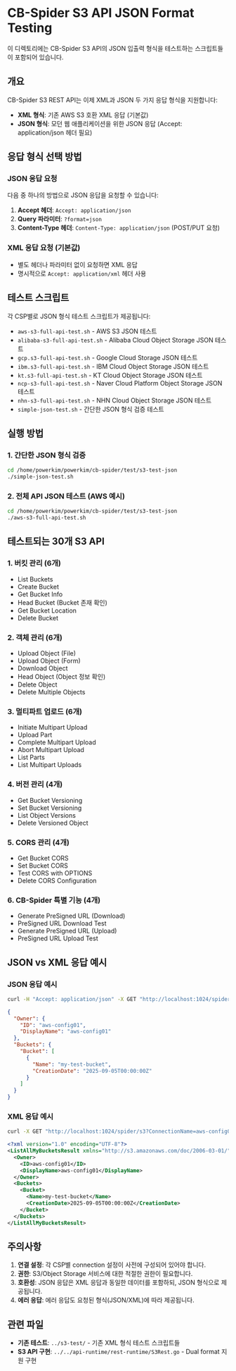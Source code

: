 # CB-Spider S3 API JSON Format Testing

이 디렉토리에는 CB-Spider S3 API의 JSON 입출력 형식을 테스트하는 스크립트들이 포함되어 있습니다.

## 개요

CB-Spider S3 REST API는 이제 XML과 JSON 두 가지 응답 형식을 지원합니다:
- **XML 형식**: 기존 AWS S3 호환 XML 응답 (기본값)
- **JSON 형식**: 모던 웹 애플리케이션을 위한 JSON 응답 (Accept: application/json 헤더 필요)

## 응답 형식 선택 방법

### JSON 응답 요청
다음 중 하나의 방법으로 JSON 응답을 요청할 수 있습니다:

1. **Accept 헤더**: `Accept: application/json`
2. **Query 파라미터**: `?format=json`
3. **Content-Type 헤더**: `Content-Type: application/json` (POST/PUT 요청)

### XML 응답 요청 (기본값)
- 별도 헤더나 파라미터 없이 요청하면 XML 응답
- 명시적으로 `Accept: application/xml` 헤더 사용

## 테스트 스크립트

각 CSP별로 JSON 형식 테스트 스크립트가 제공됩니다:

- `aws-s3-full-api-test.sh` - AWS S3 JSON 테스트
- `alibaba-s3-full-api-test.sh` - Alibaba Cloud Object Storage JSON 테스트  
- `gcp.s3-full-api-test.sh` - Google Cloud Storage JSON 테스트
- `ibm.s3-full-api-test.sh` - IBM Cloud Object Storage JSON 테스트
- `kt.s3-full-api-test.sh` - KT Cloud Object Storage JSON 테스트
- `ncp-s3-full-api-test.sh` - Naver Cloud Platform Object Storage JSON 테스트
- `nhn-s3-full-api-test.sh` - NHN Cloud Object Storage JSON 테스트
- `simple-json-test.sh` - 간단한 JSON 형식 검증 테스트

## 실행 방법

### 1. 간단한 JSON 형식 검증
```bash
cd /home/powerkim/powerkim/cb-spider/test/s3-test-json
./simple-json-test.sh
```

### 2. 전체 API JSON 테스트 (AWS 예시)
```bash
cd /home/powerkim/powerkim/cb-spider/test/s3-test-json
./aws-s3-full-api-test.sh
```

## 테스트되는 30개 S3 API

### 1. 버킷 관리 (6개)
- List Buckets
- Create Bucket  
- Get Bucket Info
- Head Bucket (Bucket 존재 확인)
- Get Bucket Location
- Delete Bucket

### 2. 객체 관리 (6개)
- Upload Object (File)
- Upload Object (Form)
- Download Object
- Head Object (Object 정보 확인)
- Delete Object
- Delete Multiple Objects

### 3. 멀티파트 업로드 (6개)
- Initiate Multipart Upload
- Upload Part
- Complete Multipart Upload
- Abort Multipart Upload
- List Parts
- List Multipart Uploads

### 4. 버전 관리 (4개)
- Get Bucket Versioning
- Set Bucket Versioning
- List Object Versions
- Delete Versioned Object

### 5. CORS 관리 (4개)
- Get Bucket CORS
- Set Bucket CORS
- Test CORS with OPTIONS
- Delete CORS Configuration

### 6. CB-Spider 특별 기능 (4개)
- Generate PreSigned URL (Download)
- PreSigned URL Download Test
- Generate PreSigned URL (Upload)
- PreSigned URL Upload Test

## JSON vs XML 응답 예시

### JSON 응답 예시
```bash
curl -H "Accept: application/json" -X GET "http://localhost:1024/spider/s3?ConnectionName=aws-config01"
```
```json
{
  "Owner": {
    "ID": "aws-config01",
    "DisplayName": "aws-config01"
  },
  "Buckets": {
    "Bucket": [
      {
        "Name": "my-test-bucket",
        "CreationDate": "2025-09-05T00:00:00Z"
      }
    ]
  }
}
```

### XML 응답 예시
```bash
curl -X GET "http://localhost:1024/spider/s3?ConnectionName=aws-config01"
```
```xml
<?xml version="1.0" encoding="UTF-8"?>
<ListAllMyBucketsResult xmlns="http://s3.amazonaws.com/doc/2006-03-01/">
  <Owner>
    <ID>aws-config01</ID>
    <DisplayName>aws-config01</DisplayName>
  </Owner>
  <Buckets>
    <Bucket>
      <Name>my-test-bucket</Name>
      <CreationDate>2025-09-05T00:00:00Z</CreationDate>
    </Bucket>
  </Buckets>
</ListAllMyBucketsResult>
```

## 주의사항

1. **연결 설정**: 각 CSP별 connection 설정이 사전에 구성되어 있어야 합니다.
2. **권한**: S3/Object Storage 서비스에 대한 적절한 권한이 필요합니다.
3. **호환성**: JSON 응답은 XML 응답과 동일한 데이터를 포함하되, JSON 형식으로 제공됩니다.
4. **에러 응답**: 에러 응답도 요청된 형식(JSON/XML)에 따라 제공됩니다.

## 관련 파일

- **기존 테스트**: `../s3-test/` - 기존 XML 형식 테스트 스크립트들
- **S3 API 구현**: `../../api-runtime/rest-runtime/S3Rest.go` - Dual format 지원 구현
